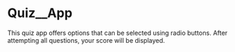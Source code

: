 # Quiz__App
This quiz app offers options that can be selected using radio buttons. After attempting all questions, your score will be displayed.
